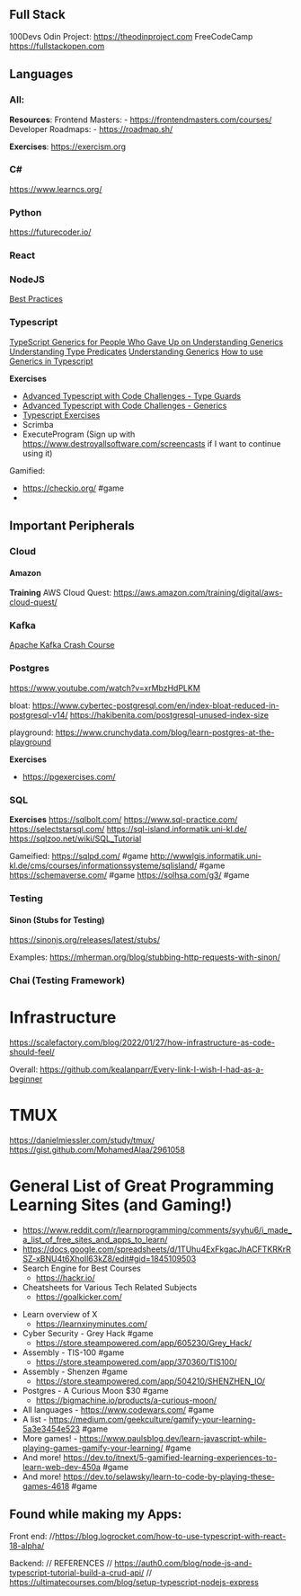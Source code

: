 ## Full Stack
100Devs
Odin Project: https://theodinproject.com
FreeCodeCamp
https://fullstackopen.com

## Languages

### All:
**Resources**:
	Frontend Masters:
	- https://frontendmasters.com/courses/
	Developer Roadmaps:
	- https://roadmap.sh/

**Exercises**:
https://exercism.org

### C\#
https://www.learncs.org/

### Python
https://futurecoder.io/

### React


### NodeJS
[Best Practices](https://github.com/Bam92/awesome-resources-cs#style-guides--best-practices)

### Typescript
[TypeScript Generics for People Who Gave Up on Understanding Generics](https://ts.chibicode.com/generics)
[Understanding Type Predicates](https://dev.to/daveturissini/aha-understanding-typescript-s-type-predicates-40ha)
[Understanding Generics](https://blog.bitsrc.io/understanding-generics-in-typescript-1c041dc37569)
[How to use Generics in Typescript](https://www.digitalocean.com/community/tutorials/how-to-use-generics-in-typescript)

**Exercises**
- [Advanced Typescript with Code Challenges - Type Guards](https://javascript.plainenglish.io/advanced-typescript-with-code-challenges-type-guards-a5b24bb6d46b)
- [Advanced Typescript with Code Challenges - Generics](https://javascript.plainenglish.io/advanced-typescript-generics-1b30d6b5dd49)
- [Typescript Exercises](https://typescript-exercises.github.io/)
- Scrimba
- ExecuteProgram (Sign up with https://www.destroyallsoftware.com/screencasts if I want to continue using it)

Gamified:
* https://checkio.org/ #game 
* 
## Important Peripherals

### Cloud

#### Amazon
**Training**
AWS Cloud Quest: https://aws.amazon.com/training/digital/aws-cloud-quest/

### Kafka
[Apache Kafka Crash Course](https://www.youtube.com/watch?v=R873BlNVUB4)

### Postgres
https://www.youtube.com/watch?v=xrMbzHdPLKM

bloat:
https://www.cybertec-postgresql.com/en/index-bloat-reduced-in-postgresql-v14/
https://hakibenita.com/postgresql-unused-index-size

playground:
https://www.crunchydata.com/blog/learn-postgres-at-the-playground

**Exercises**
- https://pgexercises.com/

### SQL
**Exercises**
https://sqlbolt.com/
https://www.sql-practice.com/
https://selectstarsql.com/
https://sql-island.informatik.uni-kl.de/
https://sqlzoo.net/wiki/SQL_Tutorial


Gameified:
https://sqlpd.com/ #game 
http://wwwlgis.informatik.uni-kl.de/cms/courses/informationssysteme/sqlisland/ #game 
https://schemaverse.com/ #game 
https://solhsa.com/g3/ #game 

### Testing

#### Sinon (Stubs for Testing)
https://sinonjs.org/releases/latest/stubs/

Examples:
https://mherman.org/blog/stubbing-http-requests-with-sinon/


### Chai (Testing Framework)

# Infrastructure 
https://scalefactory.com/blog/2022/01/27/how-infrastructure-as-code-should-feel/

Overall:
https://github.com/kealanparr/Every-link-I-wish-I-had-as-a-beginner

# TMUX
https://danielmiessler.com/study/tmux/
https://gist.github.com/MohamedAlaa/2961058


# General List of Great Programming Learning Sites (and Gaming!)
 - https://www.reddit.com/r/learnprogramming/comments/syyhu6/i_made_a_list_of_free_sites_and_apps_to_learn/
- https://docs.google.com/spreadsheets/d/1TUhu4ExFkgacJhACFTKRKrRSZ-xBNU4t6XhoIl63kZ8/edit#gid=1845109503
- Search Engine for Best Courses
	- https://hackr.io/
- Cheatsheets for Various Tech Related Subjects
	- https://goalkicker.com/
* Learn overview of X
	* https://learnxinyminutes.com/
* Cyber Security - Grey Hack #game
	* https://store.steampowered.com/app/605230/Grey_Hack/
* Assembly - TIS-100 #game 
	* https://store.steampowered.com/app/370360/TIS100/
* Assembly - Shenzen #game 
	* https://store.steampowered.com/app/504210/SHENZHEN_IO/
* Postgres - A Curious Moon $30 #game
	* https://bigmachine.io/products/a-curious-moon/
* All languages - https://www.codewars.com/ #game
* A list - https://medium.com/geekculture/gamify-your-learning-5a3e3454e523 #game
* More games! - https://www.paulsblog.dev/learn-javascript-while-playing-games-gamify-your-learning/ #game 
* And more! https://dev.to/itnext/5-gamified-learning-experiences-to-learn-web-dev-450a #game
* And more! https://dev.to/selawsky/learn-to-code-by-playing-these-games-4618 #game 

## Found while making my Apps:
  
Front end:
//https://blog.logrocket.com/how-to-use-typescript-with-react-18-alpha/

Backend:
// REFERENCES
// https://auth0.com/blog/node-js-and-typescript-tutorial-build-a-crud-api/
// https://ultimatecourses.com/blog/setup-typescript-nodejs-express


